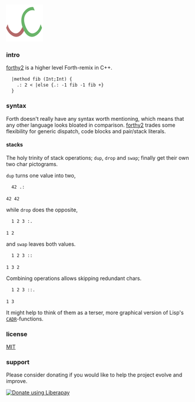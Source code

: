 ![Logo](logo.png)

### intro
[forthy2](https://github.com/codr7/forthy2) is a higher level Forth-remix in C++.

```
  |method fib (Int;Int) {
    .: 2 < |else {.: -1 fib -1 fib +}
  }
```

### syntax
Forth doesn't really have any syntax worth mentioning, which means that any other language looks bloated in comparison. [forthy2](https://github.com/codr7/forthy2) trades some flexibility for generic dispatch, code blocks and pair/stack literals.

#### stacks
The holy trinity of stack operations; `dup`, `drop` and `swap`; finally get their own two char pictograms.

`dup` turns one value into two,

```
  42 .:
  
42 42
```

while `drop` does the opposite,

```
  1 2 3 :.
  
1 2
```

and `swap` leaves both values.

```
  1 2 3 ::
  
1 3 2
```

Combining operations allows skipping redundant chars.

```
  1 2 3 ::.
  
1 3
```

It might help to think of them as a terser, more graphical version of Lisp's [`CADR`](http://www.lispworks.com/documentation/HyperSpec/Front/X_Mast_C.htm)-functions.

### license
[MIT](https://github.com/codr7/forthy2/blob/master/LICENSE.txt)

### support
Please consider donating if you would like to help the project evolve and improve.

<a href="https://liberapay.com/codr7/donate"><img alt="Donate using Liberapay" src="https://liberapay.com/assets/widgets/donate.svg"></a>